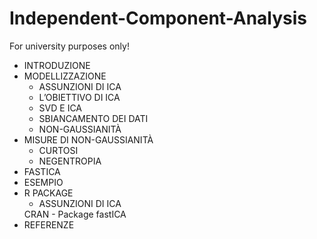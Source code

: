 # Independent-Component-Analysis
For university purposes only!

<ul>
<li>INTRODUZIONE</li>
<li>MODELLIZZAZIONE
<ul>
<li>ASSUNZIONI DI ICA</li>
<li>L’OBIETTIVO DI ICA</li>
<li>SVD E ICA</li>
<li>SBIANCAMENTO DEI DATI</li>
<li>NON-GAUSSIANITÀ</li>
</ul>
</li>
<li>MISURE DI NON-GAUSSIANITÀ
<ul>
<li>CURTOSI</li>
<li>NEGENTROPIA</li>
</ul>
</li>
<li>FASTICA</li>
<li>ESEMPIO</li>
<li>R PACKAGE
<ul>
<li>ASSUNZIONI DI ICA</li>
</ul>
</li>CRAN - Package fastICA
<li>REFERENZE</li>
</ul>
